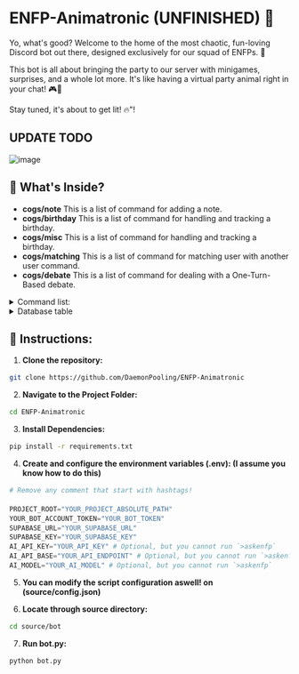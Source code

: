 # ENFP-Animatronic (UNFINISHED) 🤖
Yo, what's good? Welcome to the home of the most chaotic, fun-loving Discord bot out there, designed exclusively for our squad of ENFPs. 🎉

This bot is all about bringing the party to our server with minigames, surprises, and a whole lot more. It's like having a virtual party animal right in your chat! 🎮🎈


Stay tuned, it's about to get lit! 🔥"!
## UPDATE TODO
![image](https://github.com/DaemonPooling/ENFP-Animatronic/assets/157283533/5467b4a5-58e7-4108-ba38-e9333ef93a72)
## 🌈 What's Inside?
- **cogs/note** This is a list of command for adding a note.
- **cogs/birthday** This is a list of command for handling and tracking a birthday.
- **cogs/misc** This is a list of command for handling and tracking a birthday.
- **cogs/matching** This is a list of command for matching user with another user command.
- **cogs/debate** This is a list of command for dealing with a One-Turn-Based debate.
<details>
  <summary>Command list:</summary>
  
  ```python
    # WE ARE ASSUMING, WE ARE USING ";" AS THE COMMAND'S PREFIX

    # Notes related commands:
    >addnote [TEXT:str] ## Add a note 
    >editnote [NOTE_ID:int] [TEXT:str] ## Edit a specific note id's content
    >listnote ## List your note
    >removenote [NOTE_ID:int] ## Remove a specific note id

    # Birthday related commands:
    >showbirthday [USER_ID:int] ## Show anyone's birthday
    ## e.g. `>showbirthday 901404605336916018`
    >setbirthday [DATE: Format(%d-%m)] ## Set your birthday
    ## e.g. `>setbirthday 03-03` will give 3 March
    >listbirthday ## List everyone birthday in order
    >forgetbirthday ## Remove your birthday from the D

    # Misc related commands:
    >sing [ARTIST:str] [MUSIC_NAME:str] [DELAY:int] [SING_TOGETHER: 1 | 0] ## Sing a specific song with/without a bot.
    >texttosha256 [TEXT:str] ## Encrypt text to SHA256
    >clear [NUMBER_OF_MESSAGES:int] ## Delete [NUMBER_OF_MESSAGES] above.
    >clear_until [MESSAGE:ID] ## Delete every messages, until a message with the same message_ID are found, it will stop deleting.
    >log_until [MESSAGE:ID] [TUPLE_LIKE_IN_STRING]
    ## The parameter in TUPLE_LIKE_IN_STRING are below:
    ## (1st param) show_author = 1
    ## (2nd param) show_author_id = 1
    ## (3rd param) show_msg = 1
    ## (4th param) show_msg_id = 1
    ## (5th param) show_msg_created_at = 1
    ## e.g. `>log_until "1207784045661130819" "(1, 0, 1, 0, 0)" `

    # Matching related commands:
    ## discord.User is a datatype, which you can trigger using @[USERNAME]
    >ship [FIRST_USER:discord.User] [SECOND_USER:discord.User]
    ## e.g. `>ship @Nakiwa @Cleo`

    # AI Related commands:
    >askenfp [TEXT:str] ## It simply give the GPT a text, which will be output to current channel.

    # Debate related commands:
    >helpdebate # Explain how to use the command. I suggest run this command first, before playing with the commands.
    >topic [TOPIC:str] # Start a debate regarding the topic.
    # e.g. `;topic Why US's human rights is collapsed`
    >join # Join a debate, if only the debate is unsealed.
    >pass # Let next participant have a speak, after yours.
    >seal # Seal the debate, so no one can join.
    >unseal # Unseal the debate, so anyone can join. You'll use this after you `>seal` the debate. 
    >end # End the debate.

    # Truth or Dare commands:
    >dare *[ID:int]
    >truth *[ID:int]
    >request [TYPE:Dare | Truth] [TEXT:str]
```
    We will add more commands in the future. THis project is still far far far away from complete! So please be patient!
</details>

<details>
  <summary>Database table</summary>

  **Incase you are wondering, how the database table should looks like. It should look like this:**
  ![](./assets/dbname.png)

  **Each table should looks like this:**
  1. **TABLE/TOD** (Handling Truth or Dare):
  ![](./assets/dbtod.png)
  2. **TABLE/birthdays** (Handling birthdays):
  ![](./assets/dbbday.png)
  3. **TABLE/notes** (Handling notes):
  ![](./assets/dbnotes.png)
</details>



## 📜 Instructions:
1. **Clone the repository:**
```bash
git clone https://github.com/DaemonPooling/ENFP-Animatronic
```

2. **Navigate to the Project Folder:**
```bash
cd ENFP-Animatronic
```

3. **Install Dependencies:**
```bash
pip install -r requirements.txt
```

4. **Create and configure the environment variables (.env): (I assume you know how to do this)**
```py
# Remove any comment that start with hashtags!

PROJECT_ROOT="YOUR_PROJECT_ABSOLUTE_PATH"
YOUR_BOT_ACCOUNT_TOKEN="YOUR_BOT_TOKEN"
SUPABASE_URL="YOUR_SUPABASE_URL"
SUPABASE_KEY="YOUR_SUPABASE_KEY"
AI_API_KEY="YOUR_API_KEY" # Optional, but you cannot run `>askenfp`
AI_API_BASE="YOUR_API_ENDPOINT" # Optional, but you cannot run `>askenfp`
AI_MODEL="YOUR_AI_MODEL" # Optional, but you cannot run `>askenfp`
```

5. **You can modify the script configuration aswell! on (source/config.json)** 

6. **Locate through source directory:**
```bash
cd source/bot
```

7. **Run bot.py:**
```bash
python bot.py
```